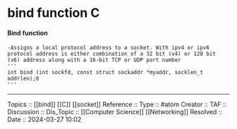 # bind function C

#### Bind function
	-Assigns a local protocol address to a socket. With ipv4 or ipv6 protocol address is either combination of a 32 bit (v4) or 128 bit (v6) address along with a 16-bit TCP or UDP port number
	'''
	int bind (int sockfd, const struct sockaddr *myaddr, socklen_t addrlen);8
	'''
	
---
Topics :: [[bind]] [[C]] [[socket]]
Reference ::
Type :: #atom
Creator ::
TAF ::
Discussion ::
Dis_Topic :: [[Computer Science]] [[Networking]]
Resolved ::
Date :: 2024-03-27 10:02
